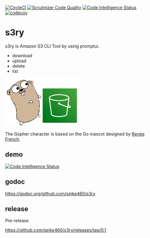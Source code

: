 [![CircleCI](https://circleci.com/gh/seike460/s3ry.svg?style=svg)](https://circleci.com/gh/seike460/s3ry)
[![Scrutinizer Code Quality](https://scrutinizer-ci.com/g/seike460/s3ry/badges/quality-score.png?b=master)](https://scrutinizer-ci.com/g/seike460/s3ry/?branch=master)
[![Code Intelligence Status](https://scrutinizer-ci.com/g/seike460/s3ry/badges/code-intelligence.svg?b=master)](https://scrutinizer-ci.com/code-intelligence)
[![codecov](https://codecov.io/gh/seike460/s3ry/branch/master/graph/badge.svg)](https://codecov.io/gh/seike460/s3ry)

# s3ry
s3ry is Amazon S3 CLI Tool by using promptui.

- download
- upload
- delete
- list

![S3ry.png](doc/S3ry.png)

The Gopher character is based on the Go mascot designed by <a href="http://reneefrench.blogspot.jp/" target="_blank">Renée French</a>.

## demo

[![Code Intelligence Status](https://user-images.githubusercontent.com/8141624/48947264-db0add80-ef73-11e8-85ae-d1fbfb56cb20.gif)](https://user-images.githubusercontent.com/8141624/48947264-db0add80-ef73-11e8-85ae-d1fbfb56cb20.gif
)


## godoc
https://godoc.org/github.com/seike460/s3ry

## release
Pre-release

https://github.com/seike460/s3ry/releases/tag/0.1
